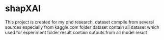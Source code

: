 # shapXAI
This project is created for my phd research, dataset compile from several sources especially from kaggle.com
folder dataset contain all dataset which used for experiment
folder result contain outputs from all model result
